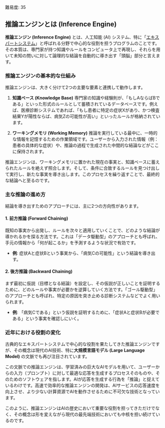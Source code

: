 難易度: 35

## 推論エンジンとは (Inference Engine)

**推論エンジン (Inference Engine)** とは、人工知能 (AI) システム、特に「<a href="04_用語解説/02_エキスパートシステム.md"><abbr title="特定分野の専門家の知識と推論過程をコンピュータに実装した人工知能システム">エキスパートシステム</abbr></a>」と呼ばれる分野で中心的な役割を担うプログラムのことです。その本質は、専門家が持つ知識やルールをコンピュータ上で再現し、それらを用いて未知の問いに対して論理的な結論を自動的に導き出す「頭脳」部分と言えます。

### 推論エンジンの基本的な仕組み

推論エンジンは、大きく分けて2つの主要な要素と連携して動作します。

1.  **知識ベース (Knowledge Base)**
    専門家の知識や経験則が、「もしAならばBである」といった形式のルールとして蓄積されているデータベースです。例えば、医療診断システムであれば、「もし患者に特定の症状Xがあり、かつ検査結果Yが陽性ならば、病気Zの可能性が高い」といったルールが格納されています。

2.  **ワーキングメモリ (Working Memory)**
    推論を実行している最中に、一時的な情報を記憶するための作業領域です。ユーザーから入力された情報（例：患者の具体的な症状）や、推論の過程で生成された中間的な結論などがここに保持されます。

推論エンジンは、ワーキングメモリに置かれた現在の事実と、知識ベースに蓄えられたルールを絶えず照合します。そして、条件に合致するルールを見つけ出して実行し、新たな事実を導き出します。このプロセスを繰り返すことで、最終的な結論へと至るのです。

### 主な推論の進め方

結論を導き出すためのアプローチには、主に2つの方向性があります。

#### 1. 前方推論 (Forward Chaining)
既知の事実から出発し、ルールを次々と適用していくことで、どのような結論が導かれるかを探る方法です。これは「データ駆動型」のアプローチとも呼ばれ、手元の情報から「何が起こるか」を予測するような状況で有効です。

- **例**: 症状Aと症状Bという事実から、「病気Cの可能性」という結論を導き出す。

#### 2. 後方推論 (Backward Chaining)
まず最初に仮説（目標となる結論）を設定し、その仮説が正しいことを証明するために、どのルールや事実が必要かを逆算していく方法です。「ゴール駆動型」のアプローチとも呼ばれ、特定の原因を突き止める診断システムなどでよく用いられます。

- **例**: 「病気Cである」という仮説を証明するために、「症状Aと症状Bが必要である」という事実を確認しにいく。

### 近年における役割の変化

古典的なエキスパートシステムで中心的な役割を果たしてきた推論エンジンですが、その概念は現代のAI技術、特に**大規模言語モデル (Large Language Model)** の文脈でも再び注目されています。

この文脈での推論エンジンは、学習済みの巨大なAIモデルを用いて、ユーザーからの入力（プロンプト）に対して最適な応答を生成するプロセスそのものや、そのためのソフトウェアを指します。AIが応答を生成する行為を「推論」と捉えているわけです。高速で効率的な推論エンジンの開発は、AIサービスの応答速度を向上させ、より少ない計算資源でAIを動作させるために不可欠な技術となっています。

このように、推論エンジンはAIの歴史において重要な役割を担ってきただけでなく、その概念は形を変えながら現代の最先端技術においても中核を担い続けているのです。